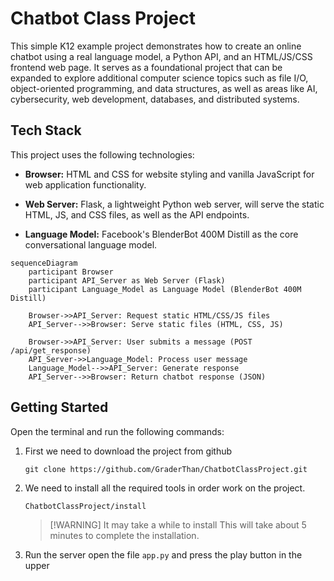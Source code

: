 # Chatbot Class Project

This simple K12 example project demonstrates how to create an online chatbot
using a real language model, a Python API, and an HTML/JS/CSS frontend web page.
It serves as a foundational project that can be expanded to explore additional
computer science topics such as file I/O, object-oriented programming, and data
structures, as well as areas like AI, cybersecurity, web development, databases,
and distributed systems. 

## Tech Stack

This project uses the following technologies:

- **Browser:** HTML and CSS for website styling and vanilla JavaScript for web
  application functionality. 

- **Web Server:** Flask, a lightweight Python web server, will serve the static
  HTML, JS, and CSS files, as well as the API endpoints. 

- **Language Model:** Facebook's BlenderBot 400M Distill as the core
  conversational language model.

```mermaid
sequenceDiagram
    participant Browser
    participant API_Server as Web Server (Flask)
    participant Language_Model as Language Model (BlenderBot 400M Distill)

    Browser->>API_Server: Request static HTML/CSS/JS files
    API_Server-->>Browser: Serve static files (HTML, CSS, JS)

    Browser->>API_Server: User submits a message (POST /api/get_response)
    API_Server->>Language_Model: Process user message
    Language_Model-->>API_Server: Generate response
    API_Server-->>Browser: Return chatbot response (JSON)
```

## Getting Started

Open the terminal and run the following commands:

1. First we need to download the project from github

    ```
    git clone https://github.com/GraderThan/ChatbotClassProject.git
    ```

2. We need to install all the required tools in order work on the project.

    ```
    ChatbotClassProject/install
    ```

    > [!WARNING]  It may take a while to install
    > This will take about 5 minutes to complete the installation.

3. Run the server open the file `app.py` and press the play button in the upper 